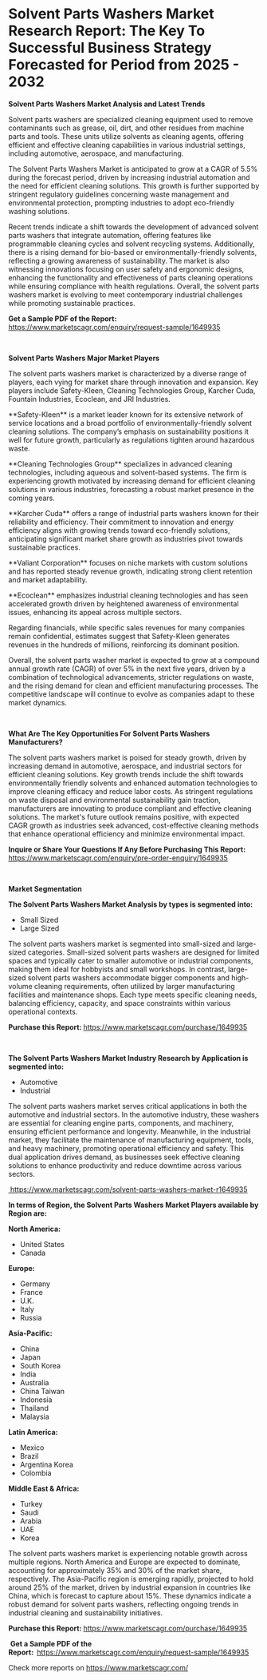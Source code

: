 <p><h1>Solvent Parts Washers Market Research Report: The Key To Successful Business Strategy Forecasted for Period from 2025 - 2032</h1></p><p><strong>Solvent Parts Washers Market Analysis and Latest Trends</strong></p>
<p><p>Solvent parts washers are specialized cleaning equipment used to remove contaminants such as grease, oil, dirt, and other residues from machine parts and tools. These units utilize solvents as cleaning agents, offering efficient and effective cleaning capabilities in various industrial settings, including automotive, aerospace, and manufacturing.</p><p>The Solvent Parts Washers Market is anticipated to grow at a CAGR of 5.5% during the forecast period, driven by increasing industrial automation and the need for efficient cleaning solutions. This growth is further supported by stringent regulatory guidelines concerning waste management and environmental protection, prompting industries to adopt eco-friendly washing solutions. </p><p>Recent trends indicate a shift towards the development of advanced solvent parts washers that integrate automation, offering features like programmable cleaning cycles and solvent recycling systems. Additionally, there is a rising demand for bio-based or environmentally-friendly solvents, reflecting a growing awareness of sustainability. The market is also witnessing innovations focusing on user safety and ergonomic designs, enhancing the functionality and effectiveness of parts cleaning operations while ensuring compliance with health regulations. Overall, the solvent parts washers market is evolving to meet contemporary industrial challenges while promoting sustainable practices.</p></p>
<p><strong>Get a Sample PDF of the Report:&nbsp;</strong> <a href="https://www.marketscagr.com/enquiry/request-sample/1649935?utm_campaign=2039&utm_medium=2&utm_source=Github&utm_content=ia&utm_term=08042025&utm_id=solvent-parts-washers">https://www.marketscagr.com/enquiry/request-sample/1649935</a></p>
<p>&nbsp;</p>
<p><strong>Solvent Parts Washers Major Market Players</strong></p>
<p><p>The solvent parts washers market is characterized by a diverse range of players, each vying for market share through innovation and expansion. Key players include Safety-Kleen, Cleaning Technologies Group, Karcher Cuda, Fountain Industries, Ecoclean, and JRI Industries.</p><p>**Safety-Kleen** is a market leader known for its extensive network of service locations and a broad portfolio of environmentally-friendly solvent cleaning solutions. The company’s emphasis on sustainability positions it well for future growth, particularly as regulations tighten around hazardous waste.</p><p>**Cleaning Technologies Group** specializes in advanced cleaning technologies, including aqueous and solvent-based systems. The firm is experiencing growth motivated by increasing demand for efficient cleaning solutions in various industries, forecasting a robust market presence in the coming years.</p><p>**Karcher Cuda** offers a range of industrial parts washers known for their reliability and efficiency. Their commitment to innovation and energy efficiency aligns with growing trends toward eco-friendly solutions, anticipating significant market share growth as industries pivot towards sustainable practices.</p><p>**Valiant Corporation** focuses on niche markets with custom solutions and has reported steady revenue growth, indicating strong client retention and market adaptability. </p><p>**Ecoclean** emphasizes industrial cleaning technologies and has seen accelerated growth driven by heightened awareness of environmental issues, enhancing its appeal across multiple sectors.</p><p>Regarding financials, while specific sales revenues for many companies remain confidential, estimates suggest that Safety-Kleen generates revenues in the hundreds of millions, reinforcing its dominant position. </p><p>Overall, the solvent parts washer market is expected to grow at a compound annual growth rate (CAGR) of over 5% in the next five years, driven by a combination of technological advancements, stricter regulations on waste, and the rising demand for clean and efficient manufacturing processes. The competitive landscape will continue to evolve as companies adapt to these market dynamics.</p></p>
<p>&nbsp;</p>
<p><strong>What Are The Key Opportunities For Solvent Parts Washers Manufacturers?</strong></p>
<p><p>The solvent parts washers market is poised for steady growth, driven by increasing demand in automotive, aerospace, and industrial sectors for efficient cleaning solutions. Key growth trends include the shift towards environmentally friendly solvents and enhanced automation technologies to improve cleaning efficacy and reduce labor costs. As stringent regulations on waste disposal and environmental sustainability gain traction, manufacturers are innovating to produce compliant and effective cleaning solutions. The market's future outlook remains positive, with expected CAGR growth as industries seek advanced, cost-effective cleaning methods that enhance operational efficiency and minimize environmental impact. </p></p>
<p><strong>Inquire or Share Your Questions If Any Before Purchasing This Report:</strong> <a href="https://www.marketscagr.com/enquiry/pre-order-enquiry/1649935?utm_campaign=2039&utm_medium=2&utm_source=Github&utm_content=ia&utm_term=08042025&utm_id=solvent-parts-washers">https://www.marketscagr.com/enquiry/pre-order-enquiry/1649935</a></p>
<p>&nbsp;</p>
<p><strong>Market Segmentation</strong></p>
<p><strong>The Solvent Parts Washers Market Analysis by types is segmented into:</strong></p>
<p><ul><li>Small Sized</li><li>Large Sized</li></ul></p>
<p><p>The solvent parts washers market is segmented into small-sized and large-sized categories. Small-sized solvent parts washers are designed for limited spaces and typically cater to smaller automotive or industrial components, making them ideal for hobbyists and small workshops. In contrast, large-sized solvent parts washers accommodate bigger components and high-volume cleaning requirements, often utilized by larger manufacturing facilities and maintenance shops. Each type meets specific cleaning needs, balancing efficiency, capacity, and space constraints within various operational contexts.</p></p>
<p><strong>Purchase this Report:&nbsp;</strong><a href="https://www.marketscagr.com/purchase/1649935?utm_campaign=2039&utm_medium=2&utm_source=Github&utm_content=ia&utm_term=08042025&utm_id=solvent-parts-washers">https://www.marketscagr.com/purchase/1649935</a></p>
<p>&nbsp;</p>
<p><strong>The Solvent Parts Washers Market Industry Research by Application is segmented into:</strong></p>
<p><ul><li>Automotive</li><li>Industrial</li></ul></p>
<p><p>The solvent parts washers market serves critical applications in both the automotive and industrial sectors. In the automotive industry, these washers are essential for cleaning engine parts, components, and machinery, ensuring efficient performance and longevity. Meanwhile, in the industrial market, they facilitate the maintenance of manufacturing equipment, tools, and heavy machinery, promoting operational efficiency and safety. This dual application drives demand, as businesses seek effective cleaning solutions to enhance productivity and reduce downtime across various sectors.</p></p>
<p><a href="https://www.marketscagr.com/solvent-parts-washers-market-r1649935?utm_campaign=2039&utm_medium=2&utm_source=Github&utm_content=ia&utm_term=08042025&utm_id=solvent-parts-washers">&nbsp;https://www.marketscagr.com/solvent-parts-washers-market-r1649935</a></p>
<p><strong>In terms of Region, the Solvent Parts Washers Market Players available by Region are:</strong></p>
<p>
    <p> <strong> North America: </strong>
        <ul>
            <li>United States</li>
            <li>Canada</li>
        </ul>
        </p> 
    <p> <strong> Europe: </strong>
        <ul>
            <li>Germany</li>
            <li>France</li>
            <li>U.K.</li>
            <li>Italy</li>
            <li>Russia</li>
        </ul>
        </p> 
    <p> <strong> Asia-Pacific: </strong>
        <ul>
            <li>China</li>
            <li>Japan</li>
            <li>South Korea</li>
            <li>India</li>
            <li>Australia</li>
            <li>China Taiwan</li>
            <li>Indonesia</li>
            <li>Thailand</li>
            <li>Malaysia</li>
        </ul>
        </p> 
    <p> <strong> Latin America: </strong>
        <ul>
            <li>Mexico</li>
            <li>Brazil</li>
            <li>Argentina Korea</li>
            <li>Colombia</li>
        </ul>
        </p> 
    <p> <strong> Middle East & Africa: </strong>
        <ul>
            <li>Turkey</li>
            <li>Saudi</li>
            <li>Arabia</li>
            <li>UAE</li>
            <li>Korea</li>
        </ul>
    </p>
    </p>
<p><p>The solvent parts washers market is experiencing notable growth across multiple regions. North America and Europe are expected to dominate, accounting for approximately 35% and 30% of the market share, respectively. The Asia-Pacific region is emerging rapidly, projected to hold around 25% of the market, driven by industrial expansion in countries like China, which is forecast to capture about 15%. These dynamics indicate a robust demand for solvent parts washers, reflecting ongoing trends in industrial cleaning and sustainability initiatives.</p></p>
<p><strong>Purchase this Report: </strong><a href="https://www.marketscagr.com/purchase/1649935?utm_campaign=2039&utm_medium=2&utm_source=Github&utm_content=ia&utm_term=08042025&utm_id=solvent-parts-washers">https://www.marketscagr.com/purchase/1649935</a></p>
<p>&nbsp;<strong>Get a Sample PDF of the Report:&nbsp;&nbsp;</strong><a href="https://www.marketscagr.com/enquiry/request-sample/1649935?utm_campaign=2039&utm_medium=2&utm_source=Github&utm_content=ia&utm_term=08042025&utm_id=solvent-parts-washers">https://www.marketscagr.com/enquiry/request-sample/1649935</a></p>
<p><strong></strong></p>
<p>Check more reports on <a href="https://www.marketscagr.com/?utm_campaign=2039&utm_medium=2&utm_source=Github&utm_content=ia&utm_term=08042025&utm_id=solvent-parts-washers">https://www.marketscagr.com/</a></p>